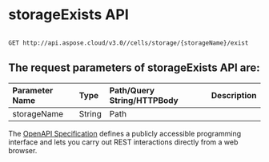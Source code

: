# **storageExists API**

 

```bash

GET http://api.aspose.cloud/v3.0//cells/storage/{storageName}/exist

```

## The request parameters of **storageExists** API are: 

| Parameter Name | Type | Path/Query String/HTTPBody | Description | 
| :- | :- | :- |:- | 
|storageName|String|Path||


The [OpenAPI Specification](https://reference.aspose.cloud/cells/#/StorageController/StorageExists) defines a publicly accessible programming interface and lets you carry out REST interactions directly from a web browser.
